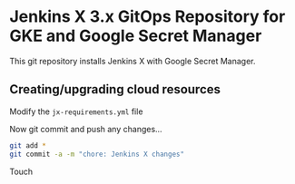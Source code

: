 # Jenkins X 3.x GitOps Repository for GKE and Google Secret Manager

This git repository installs Jenkins X with Google Secret Manager.

## Creating/upgrading cloud resources

Modify the `jx-requirements.yml` file

Now git commit and push any changes...

```bash 
git add *
git commit -a -m "chore: Jenkins X changes"
```
Touch
